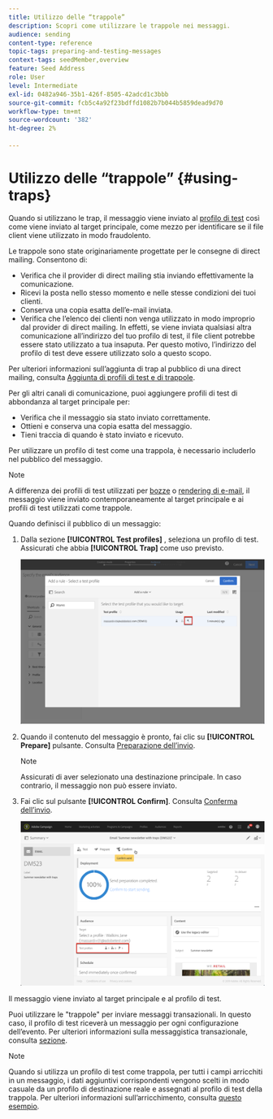 ```yaml
---
title: Utilizzo delle “trappole”
description: Scopri come utilizzare le trappole nei messaggi.
audience: sending
content-type: reference
topic-tags: preparing-and-testing-messages
context-tags: seedMember,overview
feature: Seed Address
role: User
level: Intermediate
exl-id: 0482a946-35b1-426f-8505-42adcd1c3bbb
source-git-commit: fcb5c4a92f23bdffd1082b7b044b5859dead9d70
workflow-type: tm+mt
source-wordcount: '382'
ht-degree: 2%

---
```


# Utilizzo delle “trappole” {#using-traps}

Quando si utilizzano le trap, il messaggio viene inviato al [profilo di test](../../audiences/using/managing-test-profiles.md) così come viene inviato al target principale, come mezzo per identificare se il file client viene utilizzato in modo fraudolento.

Le trappole sono state originariamente progettate per le consegne di direct mailing. Consentono di:

* Verifica che il provider di direct mailing stia inviando effettivamente la comunicazione.
* Ricevi la posta nello stesso momento e nelle stesse condizioni dei tuoi clienti.
* Conserva una copia esatta dell’e-mail inviata.
* Verifica che l’elenco dei clienti non venga utilizzato in modo improprio dal provider di direct mailing. In effetti, se viene inviata qualsiasi altra comunicazione all’indirizzo del tuo profilo di test, il file client potrebbe essere stato utilizzato a tua insaputa. Per questo motivo, l’indirizzo del profilo di test deve essere utilizzato solo a questo scopo.

Per ulteriori informazioni sull’aggiunta di trap al pubblico di una direct mailing, consulta [Aggiunta di profili di test e di trappole](../../channels/using/defining-the-direct-mail-audience.md#adding-test-and-trap-profiles).

Per gli altri canali di comunicazione, puoi aggiungere profili di test di abbondanza al target principale per:

* Verifica che il messaggio sia stato inviato correttamente.
* Ottieni e conserva una copia esatta del messaggio.
* Tieni traccia di quando è stato inviato e ricevuto.

Per utilizzare un profilo di test come una trappola, è necessario includerlo nel pubblico del messaggio.

>[!NOTE]
>
>A differenza dei profili di test utilizzati per [bozze](../../sending/using/sending-proofs.md) o [rendering di e-mail](../../sending/using/email-rendering.md), il messaggio viene inviato contemporaneamente al target principale e ai profili di test utilizzati come trappole.

Quando definisci il pubblico di un messaggio:

1. Dalla sezione **[!UICONTROL Test profiles]** , seleziona un profilo di test. Assicurati che abbia **[!UICONTROL Trap]** come uso previsto.

   ![](assets/trap_select.png)

1. Quando il contenuto del messaggio è pronto, fai clic su **[!UICONTROL Prepare]** pulsante. Consulta [Preparazione dell’invio](../../sending/using/preparing-the-send.md).
   >[!NOTE]
   >
   >Assicurati di aver selezionato una destinazione principale. In caso contrario, il messaggio non può essere inviato.

1. Fai clic sul pulsante **[!UICONTROL Confirm]**. Consulta [Conferma dell’invio](../../sending/using/confirming-the-send.md).

   ![](assets/trap_confirm.png)

Il messaggio viene inviato al target principale e al profilo di test.

Puoi utilizzare le &quot;trappole&quot; per inviare messaggi transazionali. In questo caso, il profilo di test riceverà un messaggio per ogni configurazione dell’evento. Per ulteriori informazioni sulla messaggistica transazionale, consulta [sezione](../../channels/using/getting-started-with-transactional-msg.md).

>[!NOTE]
>
>Quando si utilizza un profilo di test come trappola, per tutti i campi arricchiti in un messaggio, i dati aggiuntivi corrispondenti vengono scelti in modo casuale da un profilo di destinazione reale e assegnati al profilo di test della trappola. Per ulteriori informazioni sull’arricchimento, consulta [questo esempio](../../automating/using/enriching-profile-data-file.md).

